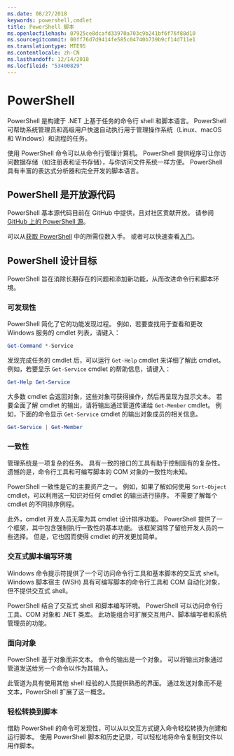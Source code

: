 ```yaml
---
ms.date: 08/27/2018
keywords: powershell,cmdlet
title: PowerShell 脚本
ms.openlocfilehash: 07925ce8dcafd33970a703c9b241bf6f76f88d10
ms.sourcegitcommit: 00ff76d7d9414fe585c04740b739b9cf14d711e1
ms.translationtype: MTE95
ms.contentlocale: zh-CN
ms.lasthandoff: 12/14/2018
ms.locfileid: "53400829"
---
```

# <a name="powershell"></a>PowerShell

PowerShell 是构建于 .NET 上基于任务的命令行 shell 和脚本语言。
PowerShell 可帮助系统管理员和高级用户快速自动执行用于管理操作系统（Linux、macOS 和 Windows）和流程的任务。

使用 PowerShell 命令可以从命令行管理计算机。 PowerShell 提供程序可让你访问数据存储（如注册表和证书存储），与你访问文件系统一样方便。 PowerShell 具有丰富的表达式分析器和完全开发的脚本语言。

## <a name="powershell-is-open-source"></a>PowerShell 是开放源代码

PowerShell 基本源代码目前在 GitHub 中提供，且对社区贡献开放。
请参阅 [GitHub 上的 PowerShell 源](https://github.com/powershell/powershell)。

可以从[获取 PowerShell](https://github.com/PowerShell/PowerShell#get-powershell) 中的所需位数入手。
或者可以快速查看[入门](https://github.com/PowerShell/PowerShell/blob/master/docs/learning-powershell)。

## <a name="powershell-design-goals"></a>PowerShell 设计目标

PowerShell 旨在消除长期存在的问题和添加新功能，从而改进命令行和脚本环境。

### <a name="discoverability"></a>可发现性

PowerShell 简化了它的功能发现过程。 例如，若要查找用于查看和更改 Windows 服务的 cmdlet 列表，请键入：

```powershell
Get-Command *-Service
```

发现完成任务的 cmdlet 后，可以运行 `Get-Help` cmdlet 来详细了解此 cmdlet。 例如，若要显示 `Get-Service` cmdlet 的帮助信息，请键入：

```powershell
Get-Help Get-Service
```

大多数 cmdlet 会返回对象，这些对象可获得操作，然后再呈现为显示文本。 若要全面了解 cmdlet 的输出，请将输出通过管道传递给 `Get-Member` cmdlet。 例如，下面的命令显示 `Get-Service` cmdlet 的输出对象成员的相关信息。

```powershell
Get-Service | Get-Member
```

### <a name="consistency"></a>一致性

管理系统是一项复杂的任务。 具有一致的接口的工具有助于控制固有的复杂性。 遗憾的是，命令行工具和可编写脚本的 COM 对象的一致性均未知。

PowerShell 一致性是它的主要资产之一。 例如，如果了解如何使用 `Sort-Object` cmdlet，可以利用这一知识对任何 cmdlet 的输出进行排序。 不需要了解每个 cmdlet 的不同排序例程。

此外，cmdlet 开发人员无需为其 cmdlet 设计排序功能。 PowerShell 提供了一个框架，其中包含强制执行一致性的基本功能。 该框架消除了留给开发人员的一些选择。 但是，它也因而使得 cmdlet 的开发更加简单。

### <a name="interactive-and-scripting-environments"></a>交互式脚本编写环境

Windows 命令提示符提供了一个可访问命令行工具和基本脚本的交互式 shell。 Windows 脚本宿主 (WSH) 具有可编写脚本的命令行工具和 COM 自动化对象，但不提供交互式 shell。

PowerShell 结合了交互式 shell 和脚本编写环境。 PowerShell 可以访问命令行工具、COM 对象和 .NET 类库。 此功能组合可扩展交互用户、脚本编写者和系统管理员的功能。

### <a name="object-orientation"></a>面向对象

PowerShell 基于对象而非文本。 命令的输出是一个对象。 可以将输出对象通过管道发送给另一个命令以作为其输入。

此管道为具有使用其他 shell 经验的人员提供熟悉的界面。 通过发送对象而不是文本，PowerShell 扩展了这一概念。

### <a name="easy-transition-to-scripting"></a>轻松转换到脚本

借助 PowerShell 的命令可发现性，可以从以交互方式键入命令轻松转换为创建和运行脚本。 使用 PowerShell 脚本和历史记录，可以轻松地将命令复制到文件以用作脚本。
